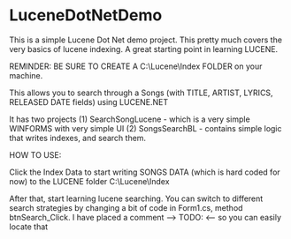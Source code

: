 # LuceneDotNetDemo
This is a simple Lucene Dot Net demo project. This pretty much covers the very basics of lucene indexing. A great starting point in learning LUCENE.

REMINDER: BE SURE TO CREATE A C:\Lucene\Index FOLDER on your machine.

This allows you to search through a Songs (with TITLE, ARTIST, LYRICS, RELEASED DATE fields) using LUCENE.NET

It has two projects 
(1) SearchSongLucene - which is a very simple WINFORMS with very simple UI
(2) SongsSearchBL - contains simple logic that writes indexes, and search them.

HOW TO USE: 

Click the Index Data to start writing SONGS DATA (which is hard coded for now) to the LUCENE folder
C:\Lucene\Index


After that, start learning lucene searching. You can switch to different search strategies by changing a bit of code in Form1.cs, method btnSearch_Click.
I have placed a comment --> TODO: <-- so you can easily locate that

